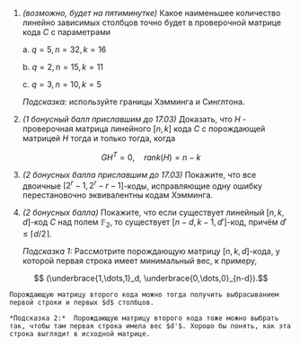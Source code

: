 1. *(возможно, будет на пятиминутке)* Какое наименьшее количество линейно зависимых столбцов точно будет в проверочной матрице кода $C$ c параметрами
    
    a. $q=5, n=32, k=16$

    b. $q=2, n=15, k=11$

    c. $q=3, n=10, k=5$

    *Подсказка:* используйте границы Хэмминга и Синглтона.


2. *(1 бонусный балл приславшим до 17.03)* Доказать, что $H$ - проверочная матрица линейного $[n,k]$ кода $C$ с порождающей матрицей $H$ тогда и только тогда, когда
```math
G H^T = 0, \quad rank(H) = n-k
``` 

3. *(2 бонусных балла приславшим до 17.03)* Покажите, что все двоичные $[2^r-1, 2^r-r-1]$-коды, исправляющие одну ошибку перестановочно эквивалентны кодам Хэмминга. 

4. *(2 бонусных балла)* Покажите, что если существует линейный $[n,k,d]$-код $C$ над полем $\mathbb{F}_2$, то существует $[n-d, k-1, d']$-код, причём $d' \leq \lceil d/2 \rceil$.

    *Подсказка 1:* Рассмотрите порождающую матрицу $[n,k,d]$-кода, у которой первая строка имеет минимальный вес, к примеру, 
```math
    (\underbrace{1,\dots,1}_d, \underbrace{0,\dots,0}_{n-d}).
``` 
    Порождающую матрицу второго кода можно тогда получить выбрасыванием первой строки и первых $d$ столбцов.

    *Подсказка 2:*  Порождающую матрицу второго кода тоже можно выбрать так, чтобы там первая строка имела вес $d'$. Хорошо бы понять, как эта строка выглядит в исходной матрице.
